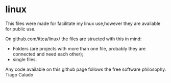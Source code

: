 # linux
This files were made for facilitate my linux use,however they are available for public use.

On github.com/ittca/linux/ the files are structed with this in mind:
- Folders (are projects with more than one file, probably they are connected and need each other);
- single files.

Any code available on this github page follows the free software philosophy.
Tiago Calado
